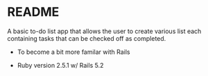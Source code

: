 # README

A basic to-do list app that allows the user to create various list each containing tasks that can be checked off as completed. 

* To become a bit more familar with Rails

* Ruby version 2.5.1 w/ Rails 5.2
